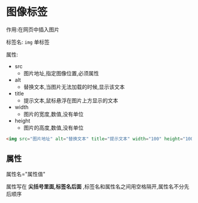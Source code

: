 # 图像标签

作用:在网页中插入图片

标签名: `img` 单标签

属性:

* src
  * 图片地址,指定图像位置,必须属性
* alt
  * 替换文本,当图片无法加载的时候,显示该文本
* title
  * 提示文本,鼠标悬浮在图片上方显示的文本
* width
  * 图片的宽度,数值,没有单位
* height
  * 图片的高度,数值,没有单位

```html
<img src="图片地址" alt="替换文本" title="提示文本" width="100" height="100">
```

## 属性

属性名="属性值"

属性写在 **尖括号里面,标签名后面** ,标签名和属性名之间用空格隔开,属性名不分先后顺序
